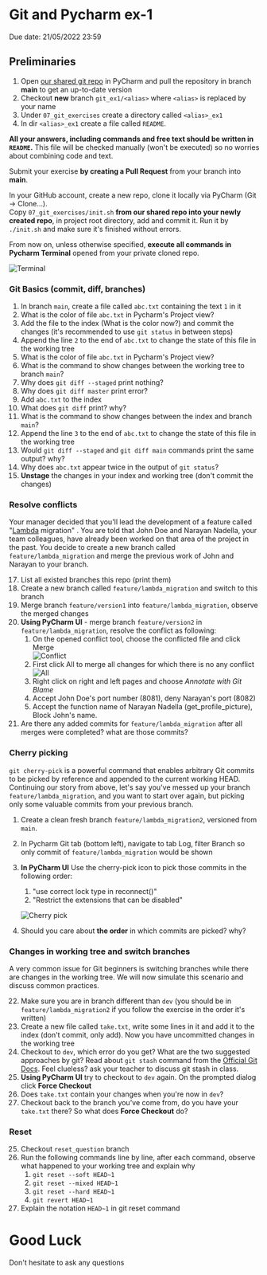 # Git and Pycharm ex-1
Due date: 21/05/2022 23:59

 
## Preliminaries

1. Open [our shared git repo](https://github.com/alonitac/DevOpsJan22) in PyCharm and pull the repository in branch **main** to get an up-to-date version
2. Checkout **new** branch `git_ex1/<alias>` where `<alias>` is replaced by your name
3. Under `07_git_exercises` create a directory called `<alias>_ex1` 
4. In dir `<alias>_ex1` create a file called `README`.

**All your answers, including commands and free text should be written in `README`.**
This file will be checked manually (won't be executed) so no worries about combining code and text.

Submit your exercise **by creating a Pull Request** from your branch into **main**.


In your GitHub account, create a new repo, clone it locally via PyCharm (Git -> Clone...).  
Copy `07_git_exercises/init.sh` **from our shared repo into your newly created repo**, in project root directory, add and commit it. Run it by `./init.sh` and make sure it's finished without errors.  

From now on, unless otherwise specified, **execute all commands in Pycharm Terminal** opened from your private cloned repo.

![Terminal](/img/terminal.png)




### Git Basics (commit, diff, branches)

1. In branch `main`, create a file called `abc.txt` containing the text `1` in it
2. What is the color of file `abc.txt` in Pycharm's Project view?
3. Add the file to the index (What is the color now?) and commit the changes (it's recommended to use `git status` in between steps)
4. Append the line `2` to the end of `abc.txt` to change the state of this file in the working tree
5. What is the color of file `abc.txt` in Pycharm's Project view?
6. What is the command to show changes between the working tree to branch `main`?
7. Why does `git diff --staged` print nothing?
8. Why does `git diff master` print error?
9. Add `abc.txt` to the index
10. What does `git diff` print? why?
11. What is the command to show changes between the index and branch `main`?
12. Append the line `3` to the end of `abc.txt` to change the state of this file in the working tree
13. Would `git diff --staged` and `git diff main` commands print the same output? why?
14. Why does `abc.txt` appear twice in the output of `git status`? 
15. **Unstage** the changes in your index and working tree (don't commit the changes)

### Resolve conflicts 

Your manager decided that you'll lead the development of a feature called "[Lambda](https://aws.amazon.com/lambda/) migration" . 
You are told that John Doe and Narayan Nadella, your team colleagues, have already been worked on that area of the project in the past. 
You decide to create a new branch called `feature/lambda_migration` and merge the previous work of John and Narayan to your branch.

17. List all existed branches this repo (print them)
18. Create a new branch called `feature/lambda_migration` and switch to this branch
19. Merge branch `feature/version1` into `feature/lambda_migration`, observe the merged changes
20. **Using PyCharm UI** - merge branch `feature/version2` in `feature/lambda_migration`, resolve the conflict as following:
    1. On the opened conflict tool, choose the conflicted file and click Merge  
       ![Conflict](/img/conflict.png)
    2. First click All to merge all changes for which there is no any conflict  
       ![All](/img/conflict-all.png)
    3. Right click on right and left pages and choose _Annotate with Git Blame_
    4. Accept John Doe's port number (8081), deny Narayan's port (8082)
    5. Accept the function name of Narayan Nadella (get_profile_picture), Block John's name.
21. Are there any added commits for `feature/lambda_migration` after all merges were completed? what are those commits?

### Cherry picking

`git cherry-pick` is a powerful command that enables arbitrary Git commits to be picked by reference and appended to the current working HEAD.
Continuing our story from above, let's say you've messed up your branch `feature/lambda_migration`, and you want to start over again, but picking only some valuable commits from your previous branch.

1. Create a clean fresh branch `feature/lambda_migration2`, versioned from `main`.
2. In Pycharm Git tab (bottom left), navigate to tab Log, filter Branch so only commit of `feature/lambda_migration` would be shown
3. **In PyCharm UI** Use the cherry-pick icon to pick those commits in the following order:
      1. "use correct lock type in reconnect()"
      2. "Restrict the extensions that can be disabled"
   
   ![Cherry pick](/img/cherry-pick.png)
4. Should you care about **the order** in which commits are picked? why?


### Changes in working tree and switch branches

A very common issue for Git beginners is switching branches while there are changes in the working tree. We will now simulate this scenario and discuss common practices. 

22. Make sure you are in branch different than `dev` (you should be in `feature/lambda_migration2` if you follow the exercise in the order it's written)
23. Create a new file called `take.txt`, write some lines in it and add it to the index (don't commit, only add). Now you have uncommitted changes in the working tree
24. Checkout to `dev`, which error do you get? What are the two suggested approaches by git? Read about `git stash` command from the [Official Git Docs](https://git-scm.com/docs/git-stash). Feel clueless? ask your teacher to discuss git stash in class.
25. **Using PyCharm UI** try to checkout to `dev` again. On the prompted dialog click **Force Checkout**
26. Does `take.txt` contain your changes when you're now in `dev`?
27. Checkout back to the branch you've come from, do you have your `take.txt` there? So what does **Force Checkout** do? 

### Reset

25. Checkout `reset_question` branch
26. Run the following commands line by line, after each command, observe what happened to your working tree and explain why
    1. `git reset --soft HEAD~1`
    2. `git reset --mixed HEAD~1`
    3. `git reset --hard HEAD~1`
    4. `git revert HEAD~1`
27. Explain the notation `HEAD~1` in git reset command


# Good Luck

Don't hesitate to ask any questions